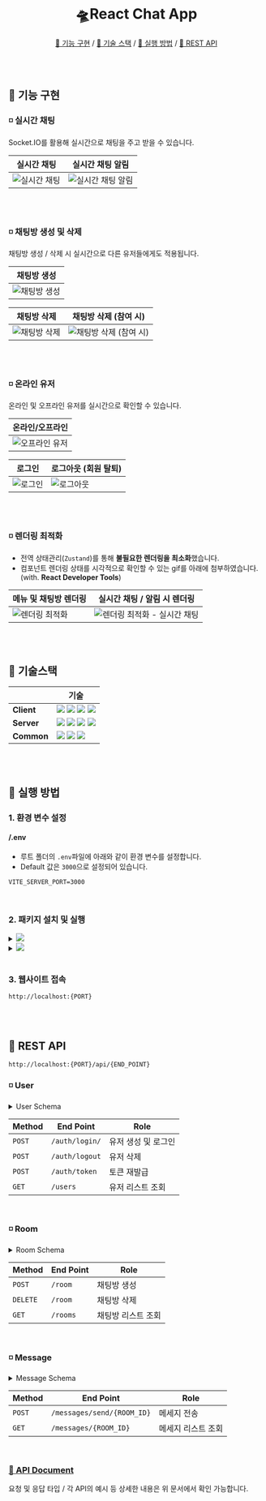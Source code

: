 <!-- prettier-ignore-start -->
<!-- SOMETHING AUTO-GENERATED BY TOOLS - START -->
<div align="center">

# 🛸React Chat App

[🔗 기능 구현](#-기능-구현) / [🔗 기술 스택](#-기술스택) / [🔗 실행 방법](#-실행-방법) / [🔗 REST API](#-rest-api)

</div>

<br><br>

## 🔸 기능 구현
### ◽ 실시간 채팅
Socket.IO를 활용해 실시간으로 채팅을 주고 받을 수 있습니다.

| 실시간 채팅 | 실시간 채팅 알림 |
| --- | --- |
| <img src="https://raw.githubusercontent.com/jinwoo1004/react-chat/master/test/%EC%8B%A4%EC%8B%9C%EA%B0%84%EC%B1%84%ED%8C%85%ED%85%8C%EC%8A%A4%ED%8A%B8.gif"  alt="실시간 채팅"> | <img src="https://raw.githubusercontent.com/jinwoo1004/react-chat/master/test/%EC%8B%A4%EC%8B%9C%EA%B0%84%EC%95%8C%EB%A6%BC%ED%85%8C%EC%8A%A4%ED%8A%B8.gif"  alt="실시간 채팅 알림"> |

<br><br>

### ◽ 채팅방 생성 및 삭제

채팅방 생성 / 삭제 시 실시간으로 다른 유저들에게도 적용됩니다.

| 채팅방 생성 |
| --- |
| <img src="https://raw.githubusercontent.com/jinwoo1004/react-chat/master/test/%EC%B1%84%ED%8C%85%EB%B0%A9%EC%83%9D%EC%84%B1%ED%85%8C%EC%8A%A4%ED%8A%B8.gif"  alt="채팅방 생성"> |

| 채팅방 삭제 | 채팅방 삭제 (참여 시) |
| --- | --- |
| <img src="https://raw.githubusercontent.com/jinwoo1004/react-chat/master/test/%EC%B1%84%ED%8C%85%EB%B0%A9%EC%82%AD%EC%A0%9C%ED%85%8C%EC%8A%A4%ED%8A%B8%20(%EB%AF%B8%EC%B0%B8%EC%97%AC%EC%8B%9C).gif"  alt="채팅방 삭제"> | <img src="https://raw.githubusercontent.com/jinwoo1004/react-chat/master/test/%EC%B1%84%ED%8C%85%EB%B0%A9%EC%82%AD%EC%A0%9C%ED%85%8C%EC%8A%A4%ED%8A%B8%20(%EC%B0%B8%EC%97%AC%EC%8B%9C).gif"  alt="채팅방 삭제 (참여 시)"> |

<br><br>

### ◽ 온라인 유저

온라인 및 오프라인 유저를 실시간으로 확인할 수 있습니다.

| 온라인/오프라인 |
| --- |
| <img src="https://raw.githubusercontent.com/jinwoo1004/react-chat/master/test/%EC%98%A8%EB%9D%BC%EC%9D%B8,%EC%98%A4%ED%94%84%EB%9D%BC%EC%9D%B8%ED%85%8C%EC%8A%A4%ED%8A%B8.gif" alt="오프라인 유저"> |

| 로그인 | 로그아웃 (회원 탈퇴) |
| --- | --- |
| <img src="https://raw.githubusercontent.com/jinwoo1004/react-chat/master/test/%EB%A1%9C%EA%B7%B8%EC%9D%B8%ED%85%8C%EC%8A%A4%ED%8A%B8.gif" alt="로그인"> | <img src="https://raw.githubusercontent.com/jinwoo1004/react-chat/master/test/%EB%A1%9C%EA%B7%B8%EC%95%84%EC%9B%83%20(%EA%B3%84%EC%A0%95%ED%83%88%ED%87%B4)%20%ED%85%8C%EC%8A%A4%ED%8A%B8.gif" alt="로그아웃"> |


<br><br>

### ◽ 렌더링 최적화

- 전역 상태관리(`Zustand`)를 통해 **불필요한 렌더링을 최소화**했습니다.
- 컴포넌트 렌더링 상태를 시각적으로 확인할 수 있는 gif를 아래에 첨부하였습니다. (with. **React Developer Tools**) 

| 메뉴 및 채팅방 렌더링 | 실시간 채팅 / 알림 시 렌더링 |
| --- | --- |
| <img src="https://raw.githubusercontent.com/jinwoo1004/react-chat/master/test/%EB%9E%9C%EB%8D%94%EB%A7%81%EC%B5%9C%EC%86%8C%ED%85%8C%EC%8A%A4%ED%8A%B8.gif" alt="렌더링 최적화"> | <img src="https://raw.githubusercontent.com/jinwoo1004/react-chat/master/test/%EB%9E%9C%EB%8D%94%EB%A7%81%EC%B5%9C%EC%86%8C%ED%85%8C%EC%8A%A4%ED%8A%B8.gif" alt="렌더링 최적화 - 실시간 채팅"> |



<br><br>



## 🔸 기술스택

|  | 기술 |
| --- | --- |
| **Client** | <picture><img src="https://img.shields.io/badge/react-61DAFB?style=for-the-badge&logo=react&logoColor=black"></picture> <picture><img src="https://img.shields.io/badge/zustand-F46D01?style=for-the-badge&logo=zustand&logoColor=black"></picture> <picture><img src="https://img.shields.io/badge/vite-646CFF?style=for-the-badge&logo=vite&logoColor=white"></picture> <picture><img src="https://img.shields.io/badge/tailwindcss-06B6D4?style=for-the-badge&logo=tailwindcss&logoColor=white"></picture> |
| **Server** | <picture><img src="https://img.shields.io/badge/node.js-339933?style=for-the-badge&logo=nodedotjs&logoColor=white"></picture> <picture><img src="https://img.shields.io/badge/express-000000?style=for-the-badge&logo=express&logoColor=white"></picture> <picture><img src="https://img.shields.io/badge/postman-FF6C37?style=for-the-badge&logo=postman&logoColor=white"></picture> <picture><img src="https://img.shields.io/badge/jwt-000000?style=for-the-badge&logo=jsonwebtokens&logoColor=white"></picture> |
| **Common** | <picture><img src="https://img.shields.io/badge/javascript-F7DF1E?style=for-the-badge&logo=javascript&logoColor=black"></picture> <picture><img src="https://img.shields.io/badge/socket.io-010101?style=for-the-badge&logo=socketdotio&logoColor=white"></picture> <picture><img src="https://img.shields.io/badge/yarn-2C8EBB?style=for-the-badge&logo=yarn&logoColor=white"></picture> |

<br><br>


## 🔸 실행 방법

### 1. 환경 변수 설정
#### /.env
- 루트 폴더의 `.env`파일에 아래와 같이 환경 변수를 설정합니다.
- Default 값은 `3000`으로 설정되어 있습니다.


```
VITE_SERVER_PORT=3000
```

<br>

### 2. 패키지 설치 및 실행

<details>
<summary>
<picture>
<img src="https://img.shields.io/badge/yarn-2C8EBB?style=for-the-badge&logo=yarn&logoColor=white">
</picture>
</summary>
<div>

```bash
yarn install
```
```bash
yarn start
```
</div>
</details>

<details>
<summary>
<picture>
<img src="https://img.shields.io/badge/npm-CB3837?style=for-the-badge&logo=npm&logoColor=white">
</picture>
</summary>
<div>

```bash
npm install
```
```bash
npm start
```
</div>
</details>

<br>

### 3. 웹사이트 접속

```
http://localhost:{PORT}
```

<br><br>

## 🔸 REST API

```
http://localhost:{PORT}/api/{END_POINT}
```

### ◽ User

<details>
<summary>
User Schema
</summary>
<div>

```scheme
[
  {
    "id": UUID,
    "name": string,
    "gender": [female | male],
    "profile": string,
    "rooms": room UUID array,
    "createdRooms": room UUID array
  },
  ...
]
```

</details> 
</div>


| Method | End Point | Role |
| --- | --- | --- |
| `POST` | `/auth/login/` | 유저 생성 및 로그인 |
| `POST` | `/auth/logout` | 유저 삭제 |
| `POST` | `/auth/token` | 토큰 재발급 |
| `GET` | `/users` | 유저 리스트 조회 |

<br>

### ◽ Room

<details>
<summary>
Room Schema
</summary>
<div>
    
```scheme
{
  room UUID : {
    "id": room UUID,
    "title": string,
    "created_user_id": user UUID,
    "users": user UUID array,
    "created_at": timeStamp,
  },
  ...
}
```

</details> 
</div>    

| Method | End Point | Role |
| --- | --- | --- |
| `POST` | `/room` | 채팅방 생성 |
| `DELETE` | `/room` | 채팅방 삭제 |
| `GET` | `/rooms` | 채팅방 리스트 조회 |

<br>

### ◽ Message

<details>
<summary>
Message Schema
</summary>
<div>
    
```scheme
{
  room UUID : [
    {
      "id": message UUID,
      "room": room UUID,
      "from": user UUID,
      "to": user UUID array,
      "created_at": timeStamp,
      "content": string
    }
  ],
  ...
}
```

</details> 
</div>    

| Method | End Point | Role |
| --- | --- | --- |
| `POST` | `/messages/send/{ROOM_ID}` | 메세지 전송 |
| `GET` | `/messages/{ROOM_ID}` | 메세지 리스트 조회 |

<br>

### [🔗 API Document](https://documenter.getpostman.com/view/46921695/2sB34kEzEk)
요청 및 응답 타입 / 각 API의 예시 등 상세한 내용은 위 문서에서 확인 가능합니다.



<br><br>
